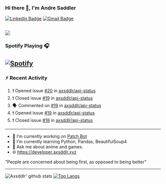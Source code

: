 ### Hi there 👋, I'm Andre Saddler
[![Linkedin Badge](https://img.shields.io/badge/-andrexsaddler-blue?style=flat-square&logo=Linkedin&logoColor=white&link=https://www.linkedin.com/in/andrexsaddler/)](https://www.linkedin.com/in/andrexsaddler/)
[![Gmail Badge](https://img.shields.io/badge/-contact@rehkloos.com-c14438?style=flat-square&logo=Gmail&logoColor=white&link=mailto:contact@rehkloos.com)](mailto:contact@rehkloos.com)

![](https://komarev.com/ghpvc/?username=axsddlr&color=dc143c)
---
### Spotify Playing 🎧

[![Spotify](https://novatorem.rehkloos.vercel.app/api/spotify)](https://open.spotify.com/user/Rehkloos)
---

### :zap: Recent Activity

<!--START_SECTION:activity-->
1. ❗️ Opened issue [#20](https://github.com/axsddlr/api-status/issues/20) in [axsddlr/api-status](https://github.com/axsddlr/api-status)
2. ❗️ Closed issue [#19](https://github.com/axsddlr/api-status/issues/19) in [axsddlr/api-status](https://github.com/axsddlr/api-status)
3. 🗣 Commented on [#19](https://github.com/axsddlr/api-status/issues/19) in [axsddlr/api-status](https://github.com/axsddlr/api-status)
4. ❗️ Opened issue [#19](https://github.com/axsddlr/api-status/issues/19) in [axsddlr/api-status](https://github.com/axsddlr/api-status)
5. ❗️ Closed issue [#18](https://github.com/axsddlr/api-status/issues/18) in [axsddlr/api-status](https://github.com/axsddlr/api-status)
<!--END_SECTION:activity-->

---

- 🔭 I’m currently working on [Patch Bot](https://github.com/axsddlr/patch_bot)
- 🌱 I’m currently learning Python, Pandas, BeautifulSoup4
- 💬 Ask me about anime and games.
- 🌐 https://developer.axsddlr.xyz

"People are concerned about being first, as opposed to being better"

---
![Axsddlr' github stats](https://github-readme-stats.vercel.app/api?username=axsddlr&count_private=true)
[![Top Langs](https://github-readme-stats.vercel.app/api/top-langs/?username=axsddlr&layout=compact)](https://github.com/anuraghazra/github-readme-stats)
